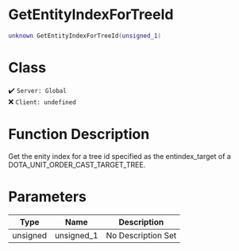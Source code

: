 # GetEntityIndexForTreeId
```lua
unknown GetEntityIndexForTreeId(unsigned_1)
```
# Class
✔️ `Server: Global`  
❌ `Client: undefined`  

# Function Description
Get the enity index for a tree id specified as the entindex_target of a DOTA_UNIT_ORDER_CAST_TARGET_TREE.
# Parameters
Type|Name|Description
--|--|--
unsigned|unsigned_1|No Description Set
